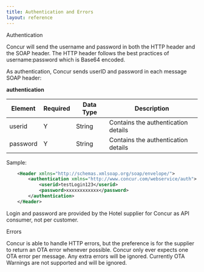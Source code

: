 ```yaml
---
title: Authentication and Errors
layout: reference
---
```



Authentication

Concur will send the username and password in both the HTTP header and the SOAP header.  The HTTP header follows the best practices of username:password which is Base64 encoded.   

As authentication, Concur sends userID and password in each message SOAP header: 

**authentication**

|  Element |	Required | Data Type 	|  Description |
|----------|-----------|---------------------------|-|
| userid | Y | String	| Contains the authentication details |
| password | Y | String	| Contains the authentication details |

Sample:

```xml
    <Header xmlns="http://schemas.xmlsoap.org/soap/envelope/">
        <authentication xmlns="http://www.concur.com/webservice/auth">
            <userid>testLogin123</userid>
            <password>xxxxxxxxxxxx</password>
        </authentication>
    </Header>
```
Login and password are provided by the Hotel supplier for Concur as API consumer, not per customer.


Errors

Concur is able to handle HTTP errors, but the preference is for the supplier to return an OTA error whenever possible.  Concur only ever expects one OTA error per message.  Any extra errors will be ignored. 
Currently OTA Warnings are not supported and will be ignored. 
